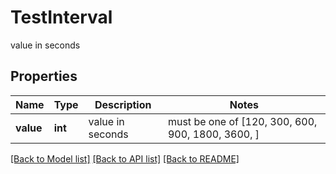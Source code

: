# TestInterval

value in seconds

## Properties
Name | Type | Description | Notes
------------ | ------------- | ------------- | -------------
**value** | **int** | value in seconds |  must be one of [120, 300, 600, 900, 1800, 3600, ]

[[Back to Model list]](../README.md#documentation-for-models) [[Back to API list]](../README.md#documentation-for-api-endpoints) [[Back to README]](../README.md)


